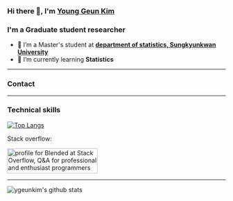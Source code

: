 ### Hi there 👋, I'm [Young Geun Kim](https://ygeunkim.github.io)

<!--
**ygeunkim/ygeunkim** is a ✨ _special_ ✨ repository because its `README.md` (this file) appears on your GitHub profile.

Here are some ideas to get you started:

- 🔭 I’m currently working on ...
- 🌱 I’m currently learning ...
- 👯 I’m looking to collaborate on ...
- 🤔 I’m looking for help with ...
- 💬 Ask me about ...
- 📫 How to reach me: ...
- 😄 Pronouns: ...
- ⚡ Fun fact: ...
-->

### I'm a Graduate student researcher

- 🔭 I’m a Master's student at **[department of statistics, Sungkyunkwan University](https://stat.skku.edu/stat/index.do)**
- 🌱 I’m currently learning **Statistics**

---

### Contact


---

### Technical skills

[![Top Langs](https://github-readme-stats.vercel.app/api/top-langs/?username=ygeunkim)](https://github.com/ygeunkim)

Stack overflow:

<a href="https://stackoverflow.com/users/10358660/blended"><img src="https://stackoverflow.com/users/flair/10358660.png" width="208" height="58" alt="profile for Blended at Stack Overflow, Q&amp;A for professional and enthusiast programmers" title="profile for Blended at Stack Overflow, Q&amp;A for professional and enthusiast programmers"></a>

---

![ygeunkim's github stats](https://github-readme-stats.vercel.app/api?username=ygeunkim&count_private=true&show_icons=true&hide_border=true)
